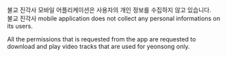 불교 진각사 모바일 어플리케이션은 사용자의 개인 정보를 수집하지 않고 있습니다.  
불교 진각사 mobile application does not collect any personal informations on its users.

All the permissions that is requested from the app are requested to download and play video tracks that are used for yeonsong only.
